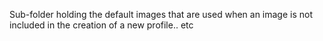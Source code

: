 Sub-folder holding the default images that are used when an image is not included in the creation of a new profile.. etc
